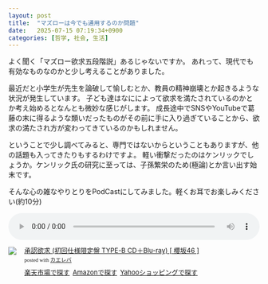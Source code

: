 ```yaml
---
layout: post
title:  "マズローは今でも通用するのか問題"
date:   2025-07-15 07:19:34+0900
categories: [哲学, 社会, 生活]
---
```

よく聞く「マズロー欲求五段階説」あるじゃないですか。
あれって、現代でも有効なものなのかと少し考えることがありました。

最近だと小学生が先生を論破して愉しむとか、教員の精神崩壊とか起きるような状況が発生しています。
子ども達はなにによって欲求を満たされているのかとか考え始めるとなんとも微妙な感じがします。
成長途中でSNSやYouTubeで葛藤の末に得るような類いだったものがその前に手に入り過ぎていることから、欲求の満たされ方が変わってきているのかもしれません。

ということで少し調べてみると、専門ではないからということもありますが、他の話題も入ってきたりもするわけですよ。
軽い衝撃だったのはケンリックでしょうか。ケンリック氏の研究に至っては、子孫繁栄のため(極論)とか言い出す始末です。

そんな心の雑なやりとりをPodCastにしてみました。軽くお耳でお楽しみください(約10分)

<audio controls="controls" style="width: 100%;"><source src="/audio/2025-07-15-podcast-maslow.m4a" type="audio/mpeg">お使いのブラウザはオーディオタグに対応していません。</audio>

<div class="kaerebalink-box" style="text-align:left;padding-bottom:20px;font-size:small;zoom: 1;overflow: hidden;"><div class="kaerebalink-image" style="float:left;margin:0 15px 10px 0;"><a href="//af.moshimo.com/af/c/click?a_id=920706&p_id=54&pc_id=54&pl_id=616&s_v=b5Rz2P0601xu&url=https%3A%2F%2Fitem.rakuten.co.jp%2Fbook%2F17629583%2F%3Frafcid%3Dwsc_i_is_1087413314923222742" target="_blank" ><img src="https://thumbnail.image.rakuten.co.jp/@0_mall/book/cabinet/2032/4547366642032_1_2.jpg?_ex=128x128" style="border: none;" /></a><img src="//i.moshimo.com/af/i/impression?a_id=920706&p_id=54&pc_id=54&pl_id=616" width="1" height="1" style="border:none;"></div><div class="kaerebalink-info" style="line-height:120%;zoom: 1;overflow: hidden;"><div class="kaerebalink-name" style="margin-bottom:10px;line-height:120%"><a href="//af.moshimo.com/af/c/click?a_id=920706&p_id=54&pc_id=54&pl_id=616&s_v=b5Rz2P0601xu&url=https%3A%2F%2Fitem.rakuten.co.jp%2Fbook%2F17629583%2F%3Frafcid%3Dwsc_i_is_1087413314923222742" target="_blank" >承認欲求 (初回仕様限定盤 TYPE-B CD＋Blu-ray) [ 櫻坂46 ]</a><img src="//i.moshimo.com/af/i/impression?a_id=920706&p_id=54&pc_id=54&pl_id=616" width="1" height="1" style="border:none;"><div class="kaerebalink-powered-date" style="font-size:8pt;margin-top:5px;font-family:verdana;line-height:120%">posted with <a href="https://kaereba.com" rel="nofollow" target="_blank">カエレバ</a></div></div><div class="kaerebalink-detail" style="margin-bottom:5px;"></div><div class="kaerebalink-link1" style="margin-top:10px;"><div class="shoplinkrakuten" style="display:inline;margin-right:5px"><a href="//af.moshimo.com/af/c/click?a_id=920706&p_id=54&pc_id=54&pl_id=616&s_v=b5Rz2P0601xu&url=https%3A%2F%2Fsearch.rakuten.co.jp%2Fsearch%2Fmall%2F%25E6%2589%25BF%25E8%25AA%258D%25E6%25AC%25B2%25E6%25B1%2582%2F-%2Ff.1-p.1-s.1-sf.0-st.A-v.2%3Fx%3D0" target="_blank" >楽天市場で探す</a><img src="//i.moshimo.com/af/i/impression?a_id=920706&p_id=54&pc_id=54&pl_id=616" width="1" height="1" style="border:none;"></div><div class="shoplinkamazon" style="display:inline;margin-right:5px"><a href="//af.moshimo.com/af/c/click?a_id=920708&p_id=170&pc_id=185&pl_id=4062&s_v=b5Rz2P0601xu&url=https%3A%2F%2Fwww.amazon.co.jp%2Fgp%2Fsearch%3Fkeywords%3D%25E6%2589%25BF%25E8%25AA%258D%25E6%25AC%25B2%25E6%25B1%2582%26__mk_ja_JP%3D%25E3%2582%25AB%25E3%2582%25BF%25E3%2582%25AB%25E3%2583%258A" target="_blank" >Amazonで探す</a><img src="//i.moshimo.com/af/i/impression?a_id=920708&p_id=170&pc_id=185&pl_id=4062" width="1" height="1" style="border:none;"></div><div class="shoplinkyahoo" style="display:inline;margin-right:5px"><a href="//af.moshimo.com/af/c/click?a_id=4986064&p_id=1225&pc_id=1925&pl_id=18502&s_v=b5Rz2P0601xu&url=http%3A%2F%2Fsearch.shopping.yahoo.co.jp%2Fsearch%3Fp%3D%25E6%2589%25BF%25E8%25AA%258D%25E6%25AC%25B2%25E6%25B1%2582" target="_blank" >Yahooショッピングで探す</a><img src="//i.moshimo.com/af/i/impression?a_id=4986064&p_id=1225&pc_id=1925&pl_id=18502" width="1" height="1" style="border:none;"></div></div></div><div class="booklink-footer" style="clear: left"></div></div>
